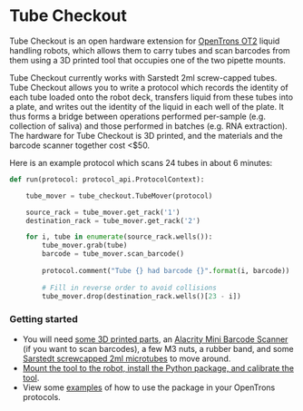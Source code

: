 # Tube Checkout

Tube Checkout is an open hardware extension for [OpenTrons OT2](http://opentrons.com) liquid handling robots, which allows them to carry tubes and scan barcodes from them using a 3D printed tool that occupies one of the two pipette mounts.

Tube Checkout currently works with Sarstedt 2ml screw-capped tubes. Tube Checkout allows you to write a protocol which records the identity of each tube loaded onto the robot deck, transfers liquid from these tubes into a plate, and writes out the identity of the liquid in each well of the plate. It thus forms a bridge between operations performed per-sample (e.g. collection of saliva) and those performed in batches (e.g. RNA extraction). The hardware for Tube Checkout is 3D printed, and the materials and the barcode scanner together cost <$50.

Here is an example protocol which scans 24 tubes in about 6 minutes:

```py
def run(protocol: protocol_api.ProtocolContext):

    tube_mover = tube_checkout.TubeMover(protocol)

    source_rack = tube_mover.get_rack('1')
    destination_rack = tube_mover.get_rack('2')

    for i, tube in enumerate(source_rack.wells()):
        tube_mover.grab(tube)
        barcode = tube_mover.scan_barcode()
        
        protocol.comment("Tube {} had barcode {}".format(i, barcode))
        
        # Fill in reverse order to avoid collisions
        tube_mover.drop(destination_rack.wells()[23 - i])
```


### Getting started
- You will need [some 3D printed parts](3D_Printing/README.md), an [Alacrity Mini Barcode Scanner](https://www.amazon.co.uk/gp/product/B07CXXVLSD/ref=ppx_yo_dt_b_asin_title_o05_s00?ie=UTF8&psc=1) (if you want to scan barcodes), a few M3 nuts, a rubber band, and some [Sarstedt screwcapped 2ml microtubes](https://www.fishersci.com/shop/products/2ml-sc-mtube-cbs-gwb-st-cs1000/50809242) to move around.
- [Mount the tool to the robot, install the Python package, and calibrate the tool](Installation.md).
- View some [examples](examples.md) of how to use the package in your OpenTrons protocols.
